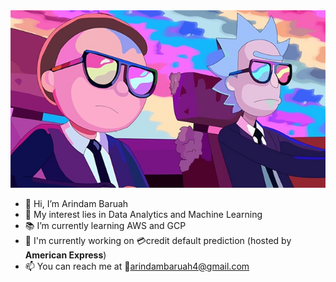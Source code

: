 <img src="rickandmorty.jpg" width="1024">

- 👋 Hi, I’m Arindam Baruah
- 💖 My interest lies in Data Analytics and Machine Learning
- 📚 I’m currently learning AWS and GCP
- 🤝 I'm currently working on 💳credit default prediction (hosted by **American Express**)
- 📫 You can reach me at 📧arindambaruah4@gmail.com
